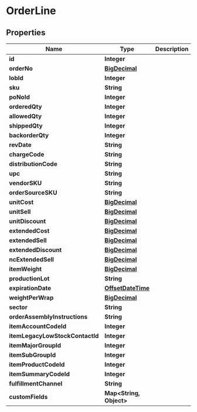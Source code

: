 
# OrderLine

## Properties
Name | Type | Description | Notes
------------ | ------------- | ------------- | -------------
**id** | **Integer** |  |  [optional]
**orderNo** | [**BigDecimal**](BigDecimal.md) |  | 
**lobId** | **Integer** |  | 
**sku** | **String** |  | 
**poNoId** | **Integer** |  |  [optional]
**orderedQty** | **Integer** |  |  [optional]
**allowedQty** | **Integer** |  |  [optional]
**shippedQty** | **Integer** |  |  [optional]
**backorderQty** | **Integer** |  |  [optional]
**revDate** | **String** |  |  [optional]
**chargeCode** | **String** |  |  [optional]
**distributionCode** | **String** |  |  [optional]
**upc** | **String** |  |  [optional]
**vendorSKU** | **String** |  |  [optional]
**orderSourceSKU** | **String** |  |  [optional]
**unitCost** | [**BigDecimal**](BigDecimal.md) |  |  [optional]
**unitSell** | [**BigDecimal**](BigDecimal.md) |  |  [optional]
**unitDiscount** | [**BigDecimal**](BigDecimal.md) |  |  [optional]
**extendedCost** | [**BigDecimal**](BigDecimal.md) |  |  [optional]
**extendedSell** | [**BigDecimal**](BigDecimal.md) |  |  [optional]
**extendedDiscount** | [**BigDecimal**](BigDecimal.md) |  |  [optional]
**ncExtendedSell** | [**BigDecimal**](BigDecimal.md) |  |  [optional]
**itemWeight** | [**BigDecimal**](BigDecimal.md) |  |  [optional]
**productionLot** | **String** |  |  [optional]
**expirationDate** | [**OffsetDateTime**](OffsetDateTime.md) |  |  [optional]
**weightPerWrap** | [**BigDecimal**](BigDecimal.md) |  |  [optional]
**sector** | **String** |  |  [optional]
**orderAssemblyInstructions** | **String** |  |  [optional]
**itemAccountCodeId** | **Integer** |  | 
**itemLegacyLowStockContactId** | **Integer** |  | 
**itemMajorGroupId** | **Integer** |  | 
**itemSubGroupId** | **Integer** |  | 
**itemProductCodeId** | **Integer** |  |  [optional]
**itemSummaryCodeId** | **Integer** |  | 
**fulfillmentChannel** | **String** |  | 
**customFields** | **Map&lt;String, Object&gt;** |  |  [optional]



